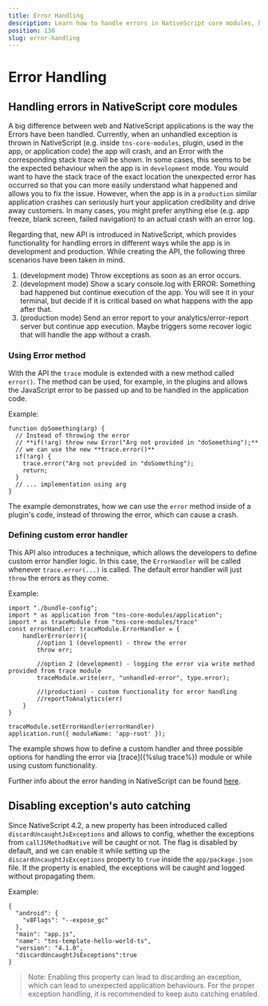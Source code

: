 ```yaml
---
title: Error Handling
description: Learn how to handle errors in NativeScript core modules, how to define custom error handler and how to use development and production mode for error handling
position: 130
slug: error-handling
---
```

# Error Handling

## Handling errors in NativeScript core modules

A big difference between web and NativeScript applications is the way the Errors have been handled. Currently, when an unhandled exception is thrown in NativeScript (e.g. inside `tns-core-modules`, plugin, used in the app, or application code) the app will crash, and an Error with the corresponding stack trace will be shown.
In some cases, this seems to be the expected behaviour when the app is in `development` mode. You would want to have the stack trace of the exact location the unexpected error has occurred so that you can more easily understand what happened and allows you to fix the issue. However, when the app is in a `production` similar application crashes can seriously hurt your application credibility and drive away customers. In many cases, you might prefer anything else (e.g. app freeze, blank screen, failed navigation) to an actual crash with an error log.

Regarding that, new API is introduced in NativeScript, which provides functionality for handling errors in different ways while the app is in development and production. While creating the API, the following three scenarios have been taken in mind.

1. (development mode) Throw exceptions as soon as an error occurs.
2. (development mode) Show a scary console.log with ERROR: Something bad happened but continue execution of the app. You will see it in your terminal, but decide if it is critical based on what happens with the app after that.
3. (production mode) Send an error report to your analytics/error-report server but continue app execution. Maybe triggers some recover logic that will handle the app without a crash.


### Using Error method
With the API the `trace` module is extended with a new method called `error()`. The method can be used, for example, in the plugins and allows the JavaScript error to be passed up and to be handled in the application code.

Example:

```
function doSomething(arg) {
  // Instead of throwing the error
  // **if(!arg) throw new Error("Arg not provided in "doSomething");**
  // we can use the new **trace.error()**
  if(!arg) {
    trace.error("Arg not provided in "doSomething");
    return;
  }
  // ... implementation using arg
}
```
The example demonstrates, how we can use the `error` method inside of a plugin's code, instead of throwing the error, which can cause a crash.

### Defining custom error handler

This API also introduces a technique, which allows the developers to define custom error handler logic. In this case, the `ErrorHandler` will be called whenever `trace.error(...)` is called. The default error handler will just `throw` the errors as they come.

Example:

```
import "./bundle-config";
import * as application from "tns-core-modules/application";
import * as traceModule from "tns-core-modules/trace"
const errorHandler: traceModule.ErrorHandler = {
    handlerError(err){
        //option 1 (development) - throw the error
        throw err;

        //option 2 (development) - logging the error via write method provided from trace module
        traceModule.write(err, "unhandled-error", type.error);

        //(production) - custom functionality for error handling
        //reportToAnalytics(err)
    }
}

traceModule.setErrorHandler(errorHandler)
application.run({ moduleName: 'app-root' });
```
The example shows how to define a custom handler and three possible options for handling the error via [trace]({%slug trace%}) module or while using custom functionality.

Further info about the error handing in NativeScript can be found [here](https://github.com/NativeScript/NativeScript/blob/master/HandlingErrors.md).

## Disabling exception's auto catching

Since NativeScript 4.2,  a new property has been introduced called `discardUncaughtJsExceptions` and allows to config, whether the exceptions from `callJSMethodNative` will be caught or not. The flag is disabled by default, and we can enable it while setting up the `discardUncaughtJsExceptions` property to `true` inside the `app/package.json` file. If the property is enabled, the exceptions will be caught and logged without propagating them.

Example:

```
{
  "android": {
    "v8Flags": "--expose_gc"
  },
  "main": "app.js",
  "name": "tns-template-hello-world-ts",
  "version": "4.1.0",
  "discardUncaughtJsExceptions":true
}
```
> Note: Enabling this property can lead to discarding an exception, which can lead to unexpected application behaviours. For the proper exception handling, it is recommended to keep auto catching enabled.
